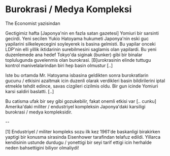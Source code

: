 # Burokrasi / Medya Kompleksi

The Economist yazisindan

Gectigimiz hafta [Japonya'nin en fazla satan gazetesi] Yomiuri bir sarsinti gecirdi. Yeni secilen Yukio Hatoyama hukumeti Japonya'nin eski guc yapilarini silkeleyecegini soyleyerek is basina gelmisti. Bu yapilar onceki LDP'nin elli yillik iktidarinin surebilmesini saglamis olan yapilardi. Bu yeni duzenlemede ana hedef Tokyo'da siginak (bunker) gibi bir binalar toplulugunda guvelenmis olan burokrasi. [B]urokrasinin elinde tuttugu kontrol manivelalarindan biri hep basin olmustur [..]

Iste bu ortamda Mr. Hatoyama isbasina geldikten sonra burokratlarin gucunu / etkisini azaltmak icin duzenli olarak verdikleri basin bildirilerini iptal etmekle tehdit edince, savas cizgileri cizilmis oldu. Bir gun icinde Yomiuri karsi saldiri baslatti. [..]

Bu catisma ufak bir sey gibi gozukebilir, fakat onemli etkisi var [.. cunku] Amerika'daki militer / endustriyel kompleksin Japonya'daki karsiligi burokrasi / medya kompleksidir.

--

[1] Endustriyel / militer kompleks sozu ilk kez 1961'de baskanligi birakirken yaptigi bir konusma sirasinda Eisenhower tarafindan telafuz edildi. Yillarca kendisinin ustunde durdugu / yonettigi bir seyi tarif ettigi icin herhalde neden bahsettigini biliyor olmaliydi!
